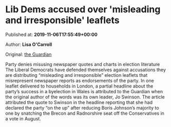 
# Lib Dems accused over 'misleading and irresponsible' leaflets

Published at: **2019-11-06T17:55:49+00:00**

Author: **Lisa O&#39;Carroll**

Original: [the Guardian](https://www.theguardian.com/politics/2019/nov/06/lib-dems-accused-over-misleading-and-irresponsible-leaflets)

Party denies misusing newspaper quotes and charts in election literature
The Liberal Democrats have defended themselves against accusations they are distributing “misleading and irresponsible” election leaflets that misrepresent newspaper reports as endorsements of the party.
In one leaflet delivered to households in London, a partial headline about the party’s success in a byelection in Wales is attributed to the Guardian when the original author of the words was its own leader, Jo Swinson.
The article attributed the quote to Swinson in the headline reporting that she had declared the party “on the up” after reducing Boris Johnson’s majority to one by snatching the Brecon and Radnorshire seat off the Conservatives in a vote in August.
